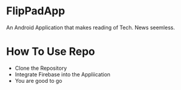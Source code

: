 # FlipPadApp
An Android Application that makes reading of Tech. News seemless.

# How To Use Repo
- Clone the Repository
- Integrate Firebase into the Appliication
- You are good to go
